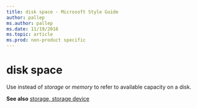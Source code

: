 ```yaml
---
title: disk space - Microsoft Style Guide
author: pallep
ms.author: pallep
ms.date: 11/19/2016
ms.topic: article
ms.prod: non-product specific
---
```


# disk space

Use instead of *storage* or *memory* to refer to available capacity on a disk.

**See also** [storage, storage device](/style-guide/a-z-word-list-term-collections/s/storage-storage-device)
